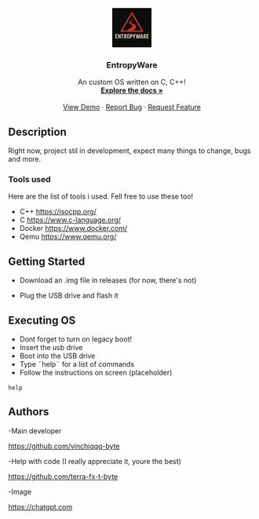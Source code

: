 <div align="center">
  <a href="https://github.com/vinchiqqq-byte/EntropyWare">
    <img src="logo.png" alt="Logo" width="80" height="80">
  </a>

  <h3 align="center">EntropyWare</h3>

  <p align="center">
    An custom OS written on C, C++!
    <br />
    <a href="https://github.com/vinchiqqq-byte/EntropyWare"><strong>Explore the docs »</strong></a>
    <br />
    <br />
    <a href="https://github.com/vinchiqqq-byte/EntropyWare">View Demo</a>
    &middot;
    <a href="https://github.com/vinchiqqq-byte/EntropyWare/issues">Report Bug</a>
    &middot;
    <a href="https://github.com/vinchiqqq-byte/EntropyWare/issues">Request Feature</a>
  </p>
</div>




## Description

Right now, project stil in development, expect many things to change,
bugs and more.

### Tools used

Here are the list of tools i used.
Fell free to use these too!

* C++     https://isocpp.org/
* C       https://www.c-language.org/
* Docker  https://www.docker.com/
* Qemu    https://www.qemu.org/

## Getting Started

* Download an .img file in releases (for now, there's not)

* Plug the USB drive and flash it

## Executing OS

* Dont forget to turn on legacy boot!
* Insert the usb drive
* Boot into the USB drive
* Type ¨help¨ for a list of commands
* Follow the instructions on screen (placeholder)

```
help
```

## Authors

-Main developer

https://github.com/vinchiqqq-byte

-Help with code (I really appreciate it, youre the best)

https://github.com/terra-fx-t-byte

-Image

https://chatgpt.com
